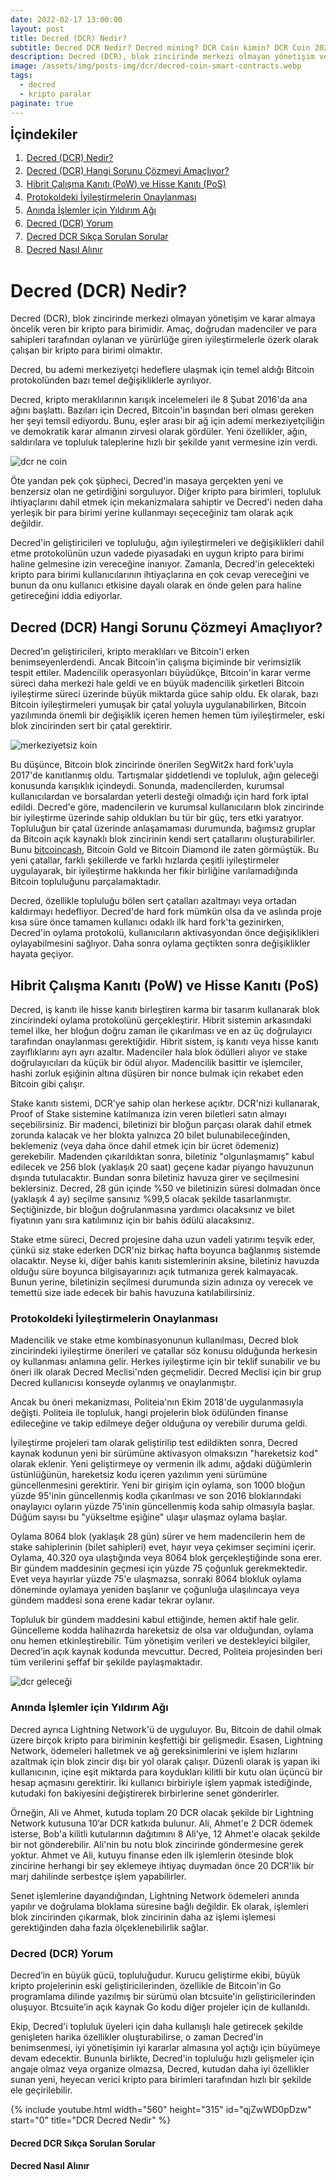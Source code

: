 ```yaml
---
date: 2022-02-17 13:00:00
layout: post
title: Decred (DCR) Nedir?
subtitle: Decred DCR Nedir? Decred mining? DCR Coin kimin? DCR Coin 2022 yorum
description: Decred (DCR), blok zincirinde merkezi olmayan yönetişim ve karar almaya öncelik veren bir kripto para birimidir.
image: /assets/img/posts-img/dcr/decred-coin-smart-contracts.webp
tags:
  - decred
  - kripto paralar
paginate: true
---
```

<b style="text-align:center; font-size: 150%;">İçindekiler</b>
<ol style="margin: 0;">
	<li style="padding: 2px;"><a href="#1">Decred (DCR) Nedir?</a></li>
	<li style="padding: 2px;"><a href="#2">Decred (DCR) Hangi Sorunu Çözmeyi Amaçlıyor?</a></li>
	<li style="padding: 2px;"><a href="#3">Hibrit Çalışma Kanıtı (PoW) ve Hisse Kanıtı (PoS)</a></li>
	<li style="padding: 2px;"><a href="#4">Protokoldeki İyileştirmelerin Onaylanması</a></li>
	<li style="padding: 2px;"><a href="#5">Anında İşlemler için Yıldırım Ağı</a></li>
	<li style="padding: 2px;"><a href="#6">Decred (DCR) Yorum</a></li>
	<li style="padding: 2px;"><a href="#7">Decred DCR Sıkça Sorulan Sorular</a></li>
	<li style="padding: 2px;"><a href="#8">Decred Nasıl Alınır</a></li>
</ol>
<h1 id="1">Decred (DCR) Nedir?</h1>


<p>
Decred (DCR), blok zincirinde merkezi olmayan yönetişim ve karar almaya öncelik veren bir kripto para birimidir. Amaç, doğrudan madenciler ve para sahipleri tarafından oylanan ve yürürlüğe giren iyileştirmelerle özerk olarak çalışan bir kripto para birimi olmaktır.
</p>
<p>
Decred, bu ademi merkeziyetçi hedeflere ulaşmak için temel aldığı Bitcoin protokolünden bazı temel değişikliklerle ayrılıyor.
</p>
<p>
Decred, kripto meraklılarının karışık incelemeleri ile 8 Şubat 2016'da ana ağını başlattı. Bazıları için Decred, Bitcoin'in başından beri olması gereken her şeyi temsil ediyordu. Bunu, eşler arası bir ağ için ademi merkeziyetçiliğin ve demokratik karar almanın zirvesi olarak gördüler. Yeni özellikler, ağın, saldırılara ve topluluk taleplerine hızlı bir şekilde yanıt vermesine izin verdi.
</p>
<picture>
  <source media="(min-width: 650px" srcset="/assets/img/posts-img/dcr/decred-kredi.webp">
  <img src="/assets/img/posts-img/dcr/alt-coin-fiyat.webp" alt="dcr ne coin" style="width:auto;">
</picture>
<p>
Öte yandan pek çok şüpheci, Decred'in masaya gerçekten yeni ve benzersiz olan ne getirdiğini sorguluyor. Diğer kripto para birimleri, topluluk ihtiyaçlarını dahil etmek için mekanizmalara sahiptir ve Decred'i neden daha yerleşik bir para birimi yerine kullanmayı seçeceğiniz tam olarak açık değildir.
</p>
<p>
Decred'in geliştiricileri ve topluluğu, ağın iyileştirmeleri ve değişiklikleri dahil etme protokolünün uzun vadede piyasadaki en uygun kripto para birimi haline gelmesine izin vereceğine inanıyor. Zamanla, Decred'in gelecekteki kripto para birimi kullanıcılarının ihtiyaçlarına en çok cevap vereceğini ve bunun da onu kullanıcı etkisine dayalı olarak en önde gelen para haline getireceğini iddia ediyorlar.
</p>
<h2 id="2">Decred (DCR) Hangi Sorunu Çözmeyi Amaçlıyor?</h2>


<p>
Decred’ın geliştiricileri, kripto meraklıları ve Bitcoin'i erken benimseyenlerdendi. Ancak Bitcoin'in çalışma biçiminde bir verimsizlik tespit ettiler. Madencilik operasyonları büyüdükçe, Bitcoin'in karar verme süreci daha merkezi hale geldi ve en büyük madencilik şirketleri Bitcoin iyileştirme süreci üzerinde büyük miktarda güce sahip oldu. Ek olarak, bazı Bitcoin iyileştirmeleri yumuşak bir çatal yoluyla uygulanabilirken, Bitcoin yazılımında önemli bir değişiklik içeren hemen hemen tüm iyileştirmeler, eski blok zincirinden sert bir çatal gerektirir.
</p>
<picture>
  <source media="(min-width: 650px" srcset="/assets/img/posts-img/dcr/dcr-gelecegi.webp">
  <img src="/assets/img/posts-img/dcr/de-centrelized.webp" alt="merkeziyetsiz koin" style="width:auto;">
</picture>
<p>
Bu düşünce, Bitcoin blok zincirinde önerilen SegWit2x hard fork'uyla 2017'de kanıtlanmış oldu. Tartışmalar şiddetlendi ve topluluk, ağın geleceği konusunda karışıklık içindeydi. Sonunda, madencilerden, kurumsal kullanıcılardan ve borsalardan yeterli desteği olmadığı için hard fork iptal edildi. Decred'e göre, madencilerin ve kurumsal kullanıcıların blok zincirinde bir iyileştirme üzerinde sahip oldukları bu tür bir güç, ters etki yaratıyor. Topluluğun bir çatal üzerinde anlaşamaması durumunda, bağımsız gruplar da Bitcoin açık kaynaklı blok zincirinin kendi sert çatallarını oluşturabilirler. Bunu <a href="https://kripto.istanbul/bitcoincash-bch-nedir/" title="bitcoincash Nedir?" target="_blank">bitcoincash</a>, Bitcoin Gold ve Bitcoin Diamond ile zaten görmüştük. Bu yeni çatallar, farklı şekillerde ve farklı hızlarda çeşitli iyileştirmeler uygulayarak, bir iyileştirme hakkında her fikir birliğine varılamadığında Bitcoin topluluğunu parçalamaktadır.
</p>
<p>
Decred, özellikle topluluğu bölen sert çatalları azaltmayı veya ortadan kaldırmayı hedefliyor. Decred'de hard fork mümkün olsa da ve aslında proje kısa süre önce tamamen kullanıcı odaklı ilk hard fork'ta gezinirken, Decred'in oylama protokolü, kullanıcıların aktivasyondan önce değişiklikleri oylayabilmesini sağlıyor. Daha sonra oylama geçtikten sonra değişiklikler hayata geçiyor.
</p>
<h2 id="3">Hibrit Çalışma Kanıtı (PoW) ve Hisse Kanıtı (PoS)</h2>


<p>
Decred, iş kanıtı ile hisse kanıtı birleştiren karma bir tasarım kullanarak blok zincirindeki oylama protokolünü gerçekleştirir. Hibrit sistemin arkasındaki temel ilke, her bloğun doğru zaman ile çıkarılması ve en az üç doğrulayıcı tarafından onaylanması gerektiğidir. Hibrit sistem, iş kanıtı veya hisse kanıtı zayıflıklarını ayrı ayrı azaltır. Madenciler hala blok ödülleri alıyor ve stake doğrulayıcıları da küçük bir ödül alıyor. Madencilik basittir ve işlemciler, hashi zorluk eşiğinin altına düşüren bir nonce bulmak için rekabet eden Bitcoin gibi çalışır.
</p>
<p>
Stake kanıtı sistemi, DCR'ye sahip olan herkese açıktır. DCR'nizi kullanarak, Proof of Stake sistemine katılmanıza izin veren biletleri satın almayı seçebilirsiniz. Bir madenci, biletinizi bir bloğun parçası olarak dahil etmek zorunda kalacak ve her blokta yalnızca 20 bilet bulunabileceğinden, beklemeniz (veya daha önce dahil etmek için bir ücret ödemeniz) gerekebilir. Madenden çıkarıldıktan sonra, biletiniz "olgunlaşmamış" kabul edilecek ve 256 blok (yaklaşık 20 saat) geçene kadar piyango havuzunun dışında tutulacaktır. Bundan sonra biletiniz havuza girer ve seçilmesini beklersiniz. Decred, 28 gün içinde %50 ve biletinizin süresi dolmadan önce (yaklaşık 4 ay) seçilme şansınız %99,5 olacak şekilde tasarlanmıştır. Seçtiğinizde, bir bloğun doğrulanmasına yardımcı olacaksınız ve bilet fiyatının yanı sıra katılımınız için bir bahis ödülü alacaksınız.
</p>
<p>
Stake etme süreci, Decred projesine daha uzun vadeli yatırımı teşvik eder, çünkü siz stake ederken DCR'niz birkaç hafta boyunca bağlanmış sistemde olacaktır. Neyse ki, diğer bahis kanıtı sistemlerinin aksine, biletiniz havuzda olduğu süre boyunca bilgisayarınızı açık tutmanıza gerek kalmayacak. Bunun yerine, biletinizin seçilmesi durumunda sizin adınıza oy verecek ve temettü size iade edecek bir bahis havuzuna katılabilirsiniz.
</p>
<h3 id="4">Protokoldeki İyileştirmelerin Onaylanması</h3>


<p>
Madencilik ve stake etme kombinasyonunun kullanılması, Decred blok zincirindeki iyileştirme önerileri ve çatallar söz konusu olduğunda herkesin oy kullanması anlamına gelir. Herkes iyileştirme için bir teklif sunabilir ve bu öneri ilk olarak Decred Meclisi'nden geçmelidir. Decred Meclisi için bir grup Decred kullanıcısı konseyde oylanmış ve onaylanmıştır.
</p>
<p>
Ancak bu öneri mekanizması, Politeia'nın Ekim 2018'de uygulanmasıyla değişti. Politeia ile topluluk, hangi projelerin blok ödülünden finanse edileceğine ve takip edilmeye değer olduğuna oy verebilir duruma geldi.
</p>
<p>
İyileştirme projeleri tam olarak geliştirilip test edildikten sonra, Decred kaynak kodunun yeni bir sürümüne aktivasyon olmaksızın "hareketsiz kod" olarak eklenir. Yeni geliştirmeye oy vermenin ilk adımı, ağdaki düğümlerin üstünlüğünün, hareketsiz kodu içeren yazılımın yeni sürümüne güncellenmesini gerektirir. Yeni bir girişim için oylama, son 1000 bloğun yüzde 95'inin güncellenmiş kodla çıkarılması ve son 2016 bloklarındaki onaylayıcı oyların yüzde 75'inin güncellenmiş koda sahip olmasıyla başlar. Düğüm sayısı bu "yükseltme eşiğine" ulaşır ulaşmaz oylama başlar.
</p>
<p>
Oylama 8064 blok (yaklaşık 28 gün) sürer ve hem madencilerin hem de stake sahiplerinin (bilet sahipleri) evet, hayır veya çekimser seçimini içerir. Oylama, 40.320 oya ulaştığında veya 8064 blok gerçekleştiğinde sona erer. Bir gündem maddesinin geçmesi için yüzde 75 çoğunluk gerekmektedir. Evet veya hayırlar yüzde 75'e ulaşmazsa, sonraki 8064 blokluk oylama döneminde oylamaya yeniden başlanır ve çoğunluğa ulaşılıncaya veya gündem maddesi sona erene kadar tekrar oylanır.
</p>
<p>
Topluluk bir gündem maddesini kabul ettiğinde, hemen aktif hale gelir. Güncelleme kodda halihazırda hareketsiz de olsa var olduğundan, oylama onu hemen etkinleştirebilir. Tüm yönetişim verileri ve destekleyici bilgiler, Decred’in açık kaynak kodunda mevcuttur. Decred, Politeia projesinden beri tüm verilerini şeffaf bir şekilde paylaşmaktadır.
</p>
<picture>
  <source media="(min-width: 650px" srcset="/assets/img/posts-img/dcr/decred-nedir.webp">
  <img src="/assets/img/posts-img/dcr/decred-yorum.webp" alt="dcr geleceği" style="width:auto;">
</picture>
<h3 id="5">Anında İşlemler için Yıldırım Ağı</h3>


<p>
Decred ayrıca Lightning Network'ü de uyguluyor. Bu, Bitcoin de dahil olmak üzere birçok kripto para biriminin keşfettiği bir gelişmedir. Esasen, Lightning Network, ödemeleri halletmek ve ağ gereksinimlerini ve işlem hızlarını azaltmak için blok zincir dışı bir yol olarak çalışır. Düzenli olarak iş yapan iki kullanıcının, içine eşit miktarda para koydukları kilitli bir kutu olan üçüncü bir hesap açmasını gerektirir. İki kullanıcı birbiriyle işlem yapmak istediğinde, kutudaki fon bakiyesini değiştirerek birbirlerine senet gönderirler.
</p>
<p>
Örneğin, Ali ve Ahmet, kutuda toplam 20 DCR olacak şekilde bir Lightning Network kutusuna 10’ar DCR katkıda bulunur. Ali, Ahmet'e 2 DCR ödemek isterse, Bob'a kilitli kutularının dağıtımını 8 Ali’ye, 12 Ahmet'e olacak şekilde bir not gönderebilir. Ali'nin bu notu blok zincirinde göndermesine gerek yoktur. Ahmet ve Ali, kutuyu finanse eden ilk işlemlerin ötesinde blok zincirine herhangi bir şey eklemeye ihtiyaç duymadan önce 20 DCR'lik bir marj dahilinde serbestçe işlem yapabilirler.
</p>
<p>
Senet işlemlerine dayandığından, Lightning Network ödemeleri anında yapılır ve doğrulama bloklama süresine bağlı değildir. Ek olarak, işlemleri blok zincirinden çıkarmak, blok zincirinin daha az işlemi işlemesi gerektiğinden daha fazla ölçeklenebilirlik sağlar.
</p>
<h3 id="6">Decred (DCR) Yorum</h3>


<p>
Decred’in en büyük gücü, topluluğudur. Kurucu geliştirme ekibi, büyük kripto projelerinin eski geliştiricilerinden, özellikle de Bitcoin'in Go programlama dilinde yazılmış bir sürümü olan btcsuite'in geliştiricilerinden oluşuyor. Btcsuite’in açık kaynak Go kodu diğer projeler için de kullanıldı.
</p>
<p>
Ekip, Decred'i topluluk üyeleri için daha kullanışlı hale getirecek şekilde genişleten harika özellikler oluşturabilirse, o zaman Decred'in benimsenmesi, iyi yönetişimin iyi kararlar almasına yol açtığı için büyümeye devam edecektir. Bununla birlikte, Decred'in topluluğu hızlı gelişmeler için angaje olmaz veya organize olmazsa, Decred, kutudan daha iyi özellikler sunan yeni, heyecan verici kripto para birimleri tarafından hızlı bir şekilde ele geçirilebilir.
</p>
{% include youtube.html width="560" height="315" id="qjZwWD0pDzw" start="0" title="DCR Decred Nedir" %}
<h4 id="7">Decred DCR Sıkça Sorulan Sorular</h4>

<h4 id="5">Decred Nasıl Alınır</h4>
